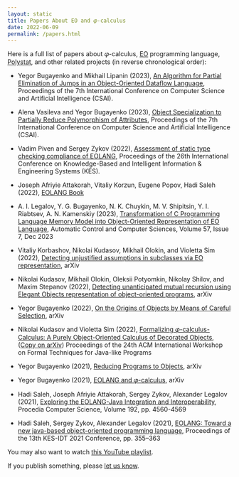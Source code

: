 ```yaml
---
layout: static
title: Papers About EO and 𝜑-calculus
date: 2022-06-09
permalink: /papers.html
---
```


Here is a full list of papers about 𝜑-calculus,
[EO](https://www.eolang.org) programming language,
[Polystat](https://www.polystat.org),
and other related projects (in reverse chronological order):

* Yegor Bugayenko and Mikhail Lipanin (2023),
[An Algorithm for Partial Elimination of Jumps in an Object-Oriented Dataflow Language](https://dl.acm.org/doi/10.1145/3638584.3638679),
Proceedings of the 7th International Conference on Computer Science and Artificial Intelligence (CSAI).

* Alena Vasileva and Yegor Bugayenko (2023),
[Object Specialization to Partially Reduce Polymorphism of Attributes](https://dl.acm.org/doi/10.1145/3638584.3638674),
Proceedings of the 7th International Conference on Computer Science and Artificial Intelligence (CSAI).

* Vadim Piven and Sergey Zykov (2022),
[Assessment of static type checking compliance of EOLANG](https://www.sciencedirect.com/science/article/pii/S1877050922013795),
Proceedings of the 26th International Conference on Knowledge-Based and Intelligent Information & Engineering Systems (KES).

* Joseph Afriyie Attakorah, Vitaliy Korzun, Eugene Popov, Hadi Saleh (2022),
[EOLANG Book](https://www.objectionary.com/eo-book/book.pdf)

* A. I. Legalov, Y. G. Bugayenko, N. K. Chuykin, M. V. Shipitsin, Y. I. Riabtsev, A. N. Kamenskiy (2023),
[Transformation of C Programming Language Memory Model into Object-Oriented Representation of EO Language](https://dl.acm.org/doi/10.3103/S0146411623070088),
Automatic Control and Computer Sciences, Volume 57, Issue 7, Dec 2023

* Vitaliy Korbashov, Nikolai Kudasov, Mikhail Olokin, and Violetta Sim (2022),
[Detecting unjustified assumptions in subclasses via EO representation](https://arxiv.org/abs/2209.01825),
arXiv

* Nikolai Kudasov, Mikhail Olokin, Oleksii Potyomkin, Nikolay Shilov, and Maxim Stepanov (2022),
[Detecting unanticipated mutual recursion using Elegant Objects representation of object-oriented programs](https://arxiv.org/abs/2209.01803),
arXiv

* Yegor Bugayenko (2022),
[On the Origins of Objects by Means of Careful Selection](https://arxiv.org/abs/2206.02585),
arXiv

* Nikolai Kudasov and Violetta Sim (2022),
[Formalizing 𝜑-calculus-Calculus: A Purely Object-Oriented Calculus of Decorated Objects](https://dl.acm.org/doi/10.1145/3611096.3611103), ([Copy on arXiv](https://arxiv.org/abs/2204.07454))
Proceedings of the 24th ACM International Workshop on Formal Techniques for Java-like Programs

* Yegor Bugayenko (2021),
[Reducing Programs to Objects](https://arxiv.org/abs/2112.11988),
arXiv

* Yegor Bugayenko (2021),
[EOLANG and 𝜑-calculus](https://arxiv.org/abs/2111.13384),
arXiv

* Hadi Saleh, Joseph Afriyie Attakorah, Sergey Zykov, Alexander Legalov (2021),
[Exploring the EOLANG-Java Integration and Interoperability](https://www.sciencedirect.com/science/article/pii/S1877050921019736),
Procedia Computer Science, Volume 192, pp. 4560-4569

* Hadi Saleh, Sergey Zykov, Alexander Legalov (2021),
[EOLANG: Toward a new java-based object-oriented programming language](https://link.springer.com/chapter/10.1007/978-981-16-2765-1_30),
Proceedings of the 13th KES-IDT 2021 Conference, pp. 355–363

You may also want to watch
[this YouTube playlist](https://www.youtube.com/playlist?list=PLaIsQH4uc08wnU7X5ZKdDHjJ8zOb1sUIl).

If you publish something, please [let us know](mailto:team@eolang.org).
